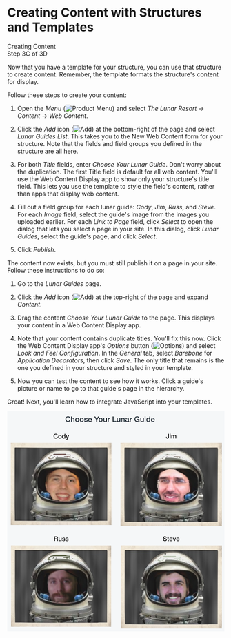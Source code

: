 # Creating Content with Structures and Templates [](id=creating-content-with-structures-and-templates)

<div class="learn-path-step">
    <p>Creating Content<br>Step 3C of 3D</p>
</div>

Now that you have a template for your structure, you can use that structure to 
create content. Remember, the template formats the structure's content for 
display.

Follow these steps to create your content: 

1.  Open the *Menu* 
    (![Product Menu](../../../../images/icon-menu.png)) and select *The Lunar 
    Resort* &rarr; *Content* &rarr; *Web Content*. 

2.  Click the *Add* icon 
    (![Add](../../../../images/icon-add.png)) at the bottom-right of the page 
    and select *Lunar Guides List*. This takes you to the New Web Content form 
    for your structure. Note that the fields and field groups you defined in the 
    structure are all here.

3.  For both *Title* fields, enter *Choose Your Lunar Guide*. Don't worry about 
    the duplication. The first Title field is default for all web content.
    You'll use the Web Content Display app to show only your structure's title
    field. This lets you use the template to style the field's content, rather
    than apps that display web content. 

4.  Fill out a field group for each lunar guide: *Cody*, *Jim*, *Russ*, and 
    *Steve*. For each *Image* field, select the guide's image from the images 
    you uploaded earlier. For each *Link to Page* field, click *Select* to open 
    the dialog that lets you select a page in your site. In this dialog, click 
    *Lunar Guides*, select the guide's page, and click *Select*. 
<!-- These images weren't included in the earlier upload instructions -->

5.  Click *Publish*.

The content now exists, but you must still publish it on a page in your
site. Follow these instructions to do so:

1.  Go to the *Lunar Guides* page.

2.  Click the *Add* icon 
    (![Add](../../../../images/icon-add-app.png)) at the top-right of the page 
    and expand *Content*. 

3.  Drag the content *Choose Your Lunar Guide* to the page. This displays your 
    content in a Web Content Display app. 

4.  Note that your content contains duplicate titles. You'll fix this now. Click 
    the Web Content Display app's *Options* button 
    (![Options](../../../../images/icon-app-options.png)) and select *Look and 
    Feel Configuration*. In the *General* tab, select *Barebone* for 
    *Application Decorators*, then click *Save*. The only title that remains is 
    the one you defined in your structure and styled in your template. 

5.  Now you can test the content to see how it works. Click a guide's picture 
    or name to go to that guide's page in the hierarchy. 

Great! Next, you'll learn how to integrate JavaScript into your templates. 

![Figure 1: The lunar guides, at your service!](../../../../images/001-lunar-guides-final.png)
